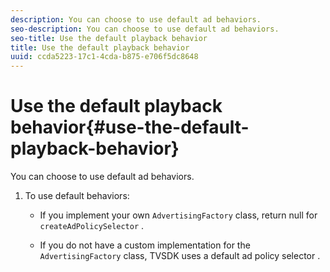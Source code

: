 ```yaml
---
description: You can choose to use default ad behaviors.
seo-description: You can choose to use default ad behaviors.
seo-title: Use the default playback behavior
title: Use the default playback behavior
uuid: ccda5223-17c1-4cda-b875-e706f5dc8648
---
```


# Use the default playback behavior{#use-the-default-playback-behavior}

You can choose to use default ad behaviors.

1. To use default behaviors:

    * If you implement your own `AdvertisingFactory` class, return null for `createAdPolicySelector` . 
    
    * If you do not have a custom implementation for the `AdvertisingFactory` class, TVSDK uses  a default ad policy selector .

